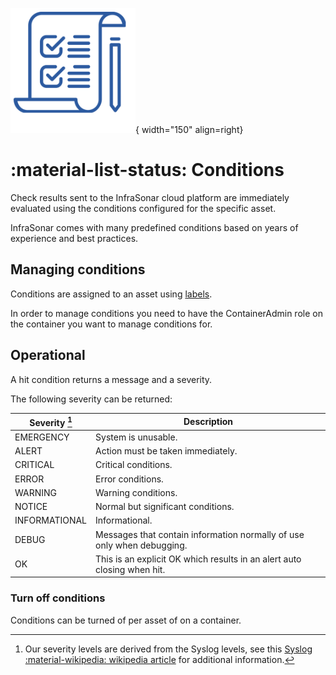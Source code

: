 ![Conditions](../images/application_conditions.png){ width="150" align=right}

# :material-list-status: Conditions

Check results sent to the InfraSonar cloud platform are immediately evaluated using the conditions configured for the specific asset. 

InfraSonar comes with many predefined conditions based on years of experience and best practices.

## Managing conditions

Conditions are assigned to an asset using [labels](labels.md).

In order to manage conditions you need to have the ContainerAdmin role on the container you want to manage conditions for.

## Operational

A hit condition returns a message and a severity.

The following severity can be returned:


Severity [^1] | Description
--------------|------------------------------------------------------------------------
EMERGENCY     | System is unusable.                                                    
ALERT         | Action must be taken immediately.                                      
CRITICAL      | Critical conditions.                                                   
ERROR         | Error conditions.                                                      
WARNING       | Warning conditions.                                                    
NOTICE        | Normal but significant conditions.                                     
INFORMATIONAL | Informational.                                                         
DEBUG         | Messages that contain information normally of use only when debugging. 
OK            | This is an explicit OK which results in an alert auto closing when hit.

[^1]: Our severity levels are derived from the Syslog levels, see this [Syslog :material-wikipedia: wikipedia article](https://en.wikipedia.org/wiki/Syslog) for additional information.

### Turn off conditions

Conditions can be turned of per asset of on a container.




